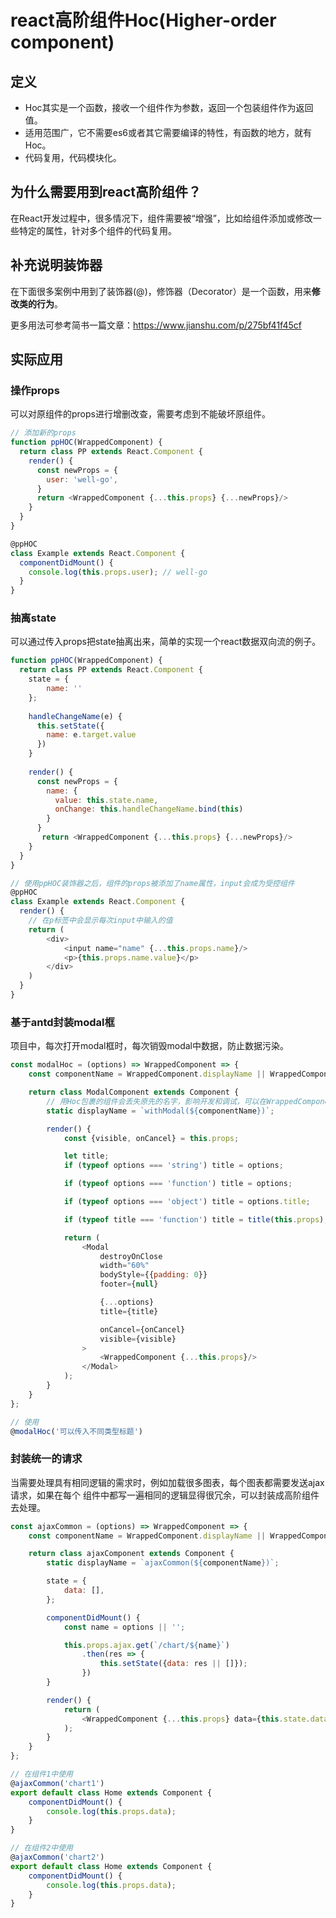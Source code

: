 # react高阶组件Hoc(Higher-order component)

## 定义
- Hoc其实是一个函数，接收一个组件作为参数，返回一个包装组件作为返回值。
- 适用范围广，它不需要es6或者其它需要编译的特性，有函数的地方，就有Hoc。
- 代码复用，代码模块化。

## 为什么需要用到react高阶组件？
在React开发过程中，很多情况下，组件需要被“增强”，比如给组件添加或修改一些特定的属性，针对多个组件的代码复用。

## 补充说明装饰器
在下面很多案例中用到了装饰器(@)，修饰器（Decorator）是一个函数，用来**修改类的行为**。

更多用法可参考简书一篇文章：https://www.jianshu.com/p/275bf41f45cf

## 实际应用

### 操作props
可以对原组件的props进行增删改查，需要考虑到不能破坏原组件。
```js
// 添加新的props
function ppHOC(WrappedComponent) {
  return class PP extends React.Component {
    render() {
      const newProps = {
        user: 'well-go',
      }
      return <WrappedComponent {...this.props} {...newProps}/>
    }
  }
}

@ppHOC
class Example extends React.Component {
  componentDidMount() {
    console.log(this.props.user); // well-go
  }
}
```

### 抽离state
可以通过传入props把state抽离出来，简单的实现一个react数据双向流的例子。
```js
function ppHOC(WrappedComponent) {
  return class PP extends React.Component {
    state = {
        name: ''
    };
    
    handleChangeName(e) {
      this.setState({
        name: e.target.value
      })
    }
    
    render() {
      const newProps = {
        name: {
          value: this.state.name,
          onChange: this.handleChangeName.bind(this)
        }
      }
       return <WrappedComponent {...this.props} {...newProps}/>
    }
  }
}

// 使用ppHOC装饰器之后，组件的props被添加了name属性，input会成为受控组件
@ppHOC
class Example extends React.Component {
  render() {
    // 在p标签中会显示每次input中输入的值    
    return (
        <div>
            <input name="name" {...this.props.name}/>
            <p>{this.props.name.value}</p>
        </div>
    )
  }
}
```

### 基于antd封装modal框
项目中，每次打开modal框时，每次销毁modal中数据，防止数据污染。
```js
const modalHoc = (options) => WrappedComponent => {
    const componentName = WrappedComponent.displayName || WrappedComponent.name || 'Component';

    return class ModalComponent extends Component {
        // 用Hoc包裹的组件会丢失原先的名字，影响开发和调试，可以在WrappedComponent的名字加前缀来作为HOC的名字
        static displayName = `withModal(${componentName})`;

        render() {
            const {visible, onCancel} = this.props;

            let title;
            if (typeof options === 'string') title = options;

            if (typeof options === 'function') title = options;

            if (typeof options === 'object') title = options.title;

            if (typeof title === 'function') title = title(this.props);

            return (
                <Modal
                    destroyOnClose
                    width="60%"
                    bodyStyle={{padding: 0}}
                    footer={null}

                    {...options}
                    title={title}

                    onCancel={onCancel}
                    visible={visible}
                >
                    <WrappedComponent {...this.props}/>
                </Modal>
            );
        }
    }
};

// 使用
@modalHoc('可以传入不同类型标题')
```

### 封装统一的请求
当需要处理具有相同逻辑的需求时，例如加载很多图表，每个图表都需要发送ajax请求，如果在每个
组件中都写一遍相同的逻辑显得很冗余，可以封装成高阶组件去处理。
```js
const ajaxCommon = (options) => WrappedComponent => {
    const componentName = WrappedComponent.displayName || WrappedComponent.name || 'Component';

    return class ajaxComponent extends Component {
        static displayName = `ajaxCommon(${componentName})`;

        state = {
            data: [],
        };

        componentDidMount() {
            const name = options || '';

            this.props.ajax.get(`/chart/${name}`)
                .then(res => {
                    this.setState({data: res || []});
                })
        }

        render() {
            return (
                <WrappedComponent {...this.props} data={this.state.data}/>
            );
        }
    }
};

// 在组件1中使用
@ajaxCommon('chart1')
export default class Home extends Component {
    componentDidMount() {
        console.log(this.props.data);
    }
}

// 在组件2中使用
@ajaxCommon('chart2')
export default class Home extends Component {
    componentDidMount() {
        console.log(this.props.data);
    }
}
```

